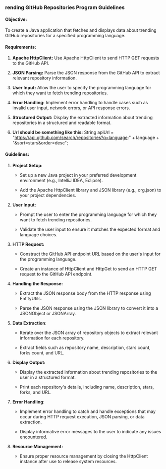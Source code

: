 ### rending GitHub Repositories Program Guidelines

#### Objective:

To create a Java application that fetches and displays data about trending GitHub repositories for a specified programming language.

#### Requirements:

1.  **Apache HttpClient:** Use Apache HttpClient to send HTTP GET requests to the GitHub API.
    
2.  **JSON Parsing:** Parse the JSON response from the GitHub API to extract relevant repository information.
    
3.  **User Input:** Allow the user to specify the programming language for which they want to fetch trending repositories.
    
4.  **Error Handling:** Implement error handling to handle cases such as invalid user input, network errors, or API response errors.
    
5.  **Structured Output:** Display the extracted information about trending repositories in a structured and readable format.
6.  **Url should be  something like this:** String apiUrl = "https://api.github.com/search/repositories?q=language:" + language + "&sort=stars&order=desc";

    

#### Guidelines:

1.  **Project Setup:**
    
    *   Set up a new Java project in your preferred development environment (e.g., IntelliJ IDEA, Eclipse).
        
    *   Add the Apache HttpClient library and JSON library (e.g., org.json) to your project dependencies.
        
2.  **User Input:**
    
    *   Prompt the user to enter the programming language for which they want to fetch trending repositories.
        
    *   Validate the user input to ensure it matches the expected format and language choices.
        
3.  **HTTP Request:**
    
    *   Construct the GitHub API endpoint URL based on the user's input for the programming language.
        
    *   Create an instance of HttpClient and HttpGet to send an HTTP GET request to the GitHub API endpoint.
        
4.  **Handling the Response:**
    
    *   Extract the JSON response body from the HTTP response using EntityUtils.
        
    *   Parse the JSON response using the JSON library to convert it into a JSONObject or JSONArray.
        
5.  **Data Extraction:**
    
    *   Iterate over the JSON array of repository objects to extract relevant information for each repository.
        
    *   Extract fields such as repository name, description, stars count, forks count, and URL.
        
6.  **Display Output:**
    
    *   Display the extracted information about trending repositories to the user in a structured format.
        
    *   Print each repository's details, including name, description, stars, forks, and URL.
        
7.  **Error Handling:**
    
    *   Implement error handling to catch and handle exceptions that may occur during HTTP request execution, JSON parsing, or data extraction.
        
    *   Display informative error messages to the user to indicate any issues encountered.
        
8.  **Resource Management:**
    
    *   Ensure proper resource management by closing the HttpClient instance after use to release system resources.
